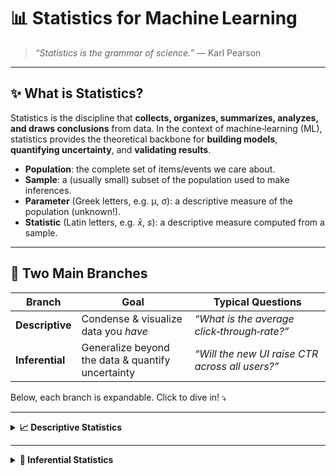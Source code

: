 # 📊 Statistics for Machine Learning

> *“Statistics is the grammar of science.”* — Karl Pearson

---

## ✨ What **is** Statistics?

Statistics is the discipline that **collects, organizes, summarizes, analyzes, and draws conclusions** from data.  In the context of machine‑learning (ML), statistics provides the theoretical backbone for **building models**, **quantifying uncertainty**, and **validating results**.

* **Population**: the complete set of items/events we care about.
* **Sample**: a (usually small) subset of the population used to make inferences.
* **Parameter** (Greek letters, e.g. μ, σ): a descriptive measure of the population (unknown!).
* **Statistic** (Latin letters, e.g. $\bar{x}$, *s*): a descriptive measure computed from a sample.

---

## 🌳 Two Main Branches

| Branch          | Goal                                              | Typical Questions                               |
| --------------- | ------------------------------------------------- | ----------------------------------------------- |
| **Descriptive** | Condense & visualize data you *have*              | *“What is the average click‑through‑rate?”*     |
| **Inferential** | Generalize beyond the data & quantify uncertainty | *“Will the new UI raise CTR across all users?”* |

Below, each branch is expandable. Click to dive in! ⤵️

---

<details>
<summary><strong>📈 Descriptive Statistics</strong></summary>

### 1. Measures of Central Tendency (MCT) 🧭

| Symbol      | Name                | Formula                                  | Derivation Sketch                                                            |        |    |
| ----------- | ------------------- | ---------------------------------------- | ---------------------------------------------------------------------------- | ------ | -- |
| $\bar{x}$   | **Mean**            | $\bar{x}=\dfrac{1}{n}\sum_{i=1}^{n}x_i$  | Minimize squared error $\sum (x_i-c)^2$ ⇒ set derivative to 0 ⇒ $c=\bar{x}$. |        |    |
| $\tilde{x}$ | **Median**          | Middle value (or average of two middles) | Minimizes absolute error (\sum                                               | x\_i-c | ). |
| *Mode*      | Most frequent value | N/A                                      | Useful for categorical features.                                             |        |    |

### 2. Measures of Dispersion (MD) 🎯

| Symbol | Name                     | Formula                                    | Interpretation                                                     |
| ------ | ------------------------ | ------------------------------------------ | ------------------------------------------------------------------ |
| $s^2$  | **Sample Variance**      | $s^2 = \dfrac{1}{n-1}\sum (x_i-\bar{x})^2$ | Average squared deviation; divisor *(n‑1)* is Bessel’s correction. |
| $s$    | **Std. Deviation**       | $s=\sqrt{s^2}$                             | Back to original units.                                            |
| IQR    | **Inter‑Quartile Range** | $Q_3-Q_1$                                  | Robust to outliers; great for box plots.                           |

> 💡 **ML tie‑in:** Feature scaling (z‑score) uses mean & std‑dev; robust scaling uses median & IQR.

### 3. Shape of the Distribution 🌀

* **Skewness** $\gamma_1 = \dfrac{\mu_3}{\sigma^3}$  – asymmetry.
* **Kurtosis** $\gamma_2 = \dfrac{\mu_4}{\sigma^4}-3$ – tail heaviness.

### 4. Visual Tools 🖼️

| Plot      | Best for                |
| --------- | ----------------------- |
| Histogram | Univariate distribution |
| Box‑plot  | Spread & outliers       |
| Pair‑plot | Multivariate overview   |
| Heat‑map  | Correlation matrix      |

### 🚀 Real‑World ML Examples

* **EDA before modeling**: spot skewness → apply log‑transform.
* **Data quality checks**: high std‑dev in sensor readings may flag malfunction.

</details>

---

<details>
<summary><strong>🎲 Inferential Statistics</strong></summary>

### 1. Estimation 🔍

**Goal:** Use a sample to estimate population parameters.

| Type              | Output                                     | Formula / Method                      | ML Context                                     |                                                 |
| ----------------- | ------------------------------------------ | ------------------------------------- | ---------------------------------------------- | ----------------------------------------------- |
| **Point**         | Single value $\hat{\theta}$                | MLE: maximize (L(\theta)=\prod f(x\_i | \theta)).                                      | Fit model weights by MLE (e.g., Logistic Reg.). |
| **Interval (CI)** | Range $[\hat{\theta}\pm z_{\alpha/2}\,SE]$ | $SE=\dfrac{s}{\sqrt{n}}$ for mean.    | Reporting ±1.96·SE around validation accuracy. |                                                 |

### 2. Hypothesis Testing ⚔️

| Concept        | Symbol        | Typical Steps                                |
| -------------- | ------------- | -------------------------------------------- |
| Null vs Alt    | $H_0, H_1$    | State claims                                 |
| Test‑statistic | *t, z, χ², F* | Compute from data                            |
| p‑value        | *p*           | Prob. of observing ≥ statistic if $H_0$ true |
| Decision       | α             | Reject if *p* < α                            |

> 🧠 **Key Idea:** Small *p* → data is incompatible with $H_0$; doesn’t *prove* ﻿$H_1$.

**Common Tests**

| Test     | Use‑case            | Assumptions      |
| -------- | ------------------- | ---------------- |
| *t‑test* | Mean diff (n<30)    | Normality        |
| *z‑test* | Mean diff (known σ) | Normality        |
| *χ²*     | Categorical assoc.  | Expected freq ≥5 |
| *ANOVA*  | ≥3 group means      | Homoscedasticity |

### 3. Resampling & the CLT 🌀

* **Bootstrap**: Empirically approximate sampling distribution → robust CIs.
* **Cross‑validation**: Estimate generalization error.

### 4. Bias‑Variance Trade‑off 🎯

Derive expected test MSE:
$E[(y-\hat f(x))^2] = \underbrace{\text{Bias}^2}_{(E\hat f - f)^2} + \underbrace{\text{Variance}}_{E[(\hat f-E\hat f)^2]} + \sigma^2$

* **High‑bias models**: underfit (e.g., linear on non‑linear data).
* **High‑variance models**: overfit (deep tree without pruning).

### 🚀 Real‑World ML Examples

* **A/B Testing**: Hypothesis test on conversion rate.
* **Early stopping**: Monitor CV error → balance variance.
* **Ensembles**: Bagging (Random Forest) reduces variance via bootstrap.




